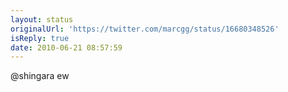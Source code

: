 ```yaml
---
layout: status
originalUrl: 'https://twitter.com/marcgg/status/16680348526'
isReply: true
date: 2010-06-21 08:57:59
---
```


@shingara ew
